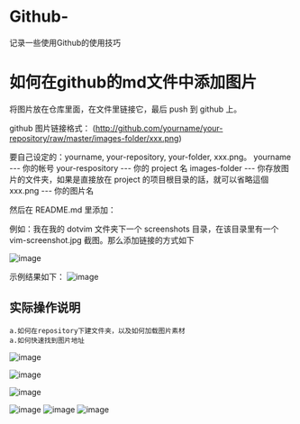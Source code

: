 # Github-
记录一些使用Github的使用技巧
# 如何在github的md文件中添加图片
将图片放在仓库里面，在文件里链接它，最后 push 到 github 上。

github 图片链接格式：
(http://github.com/yourname/your-repository/raw/master/images-folder/xxx.png)

要自己设定的：yourname, your-repository, your-folder, xxx.png。
yourname            ---  你的帐号
    your-respository    ---  你的 project 名
    images-folder       ---  你存放图片的文件夹，如果是直接放在 project 的项目根目录的話，就可以省略這個
    xxx.png             ---  你的图片名

然后在 README.md 里添加：

例如：我在我的 dotvim 文件夹下一个 screenshots 目录，在该目录里有一个 vim-screenshot.jpg 截图。那么添加链接的方式如下

 ![image](https://github.com/ButBueatiful/dotvim/raw/master/screenshots/vim-screenshot.jpg)
 
 示例结果如下：
![image](https://github.com/yuchengstudio/Github-/raw/master/pictures/111.jpg)
## 实际操作说明
    a.如何在repository下建文件夹，以及如何加载图片素材
    a.如何快速找到图片地址
![image](https://github.com/yuchengstudio/Github-/blob/master/pictures/%E5%88%9B%E5%BB%BA%E6%96%87%E4%BB%B6%E5%A4%B91.png)

![image](https://github.com/yuchengstudio/Github-/blob/master/pictures/%E5%88%9B%E5%BB%BA%E6%96%87%E4%BB%B6%E5%A4%B92.png)

![image](https://github.com/yuchengstudio/Github-/blob/master/pictures/%E6%96%87%E4%BB%B6%E5%88%9B%E5%BB%BA%E7%A4%BA%E4%BE%8Ba.png)

![image](https://github.com/yuchengstudio/Github-/blob/master/pictures/%E7%A4%BA%E4%BE%8B%E5%9B%BE%E7%89%873.png)
![image](https://github.com/yuchengstudio/Github-/blob/master/pictures/%E7%A4%BA%E4%BE%8B%E5%9B%BE%E7%89%872.png)
![image](https://github.com/yuchengstudio/Github-/blob/master/pictures/insert_picture_command.png)



